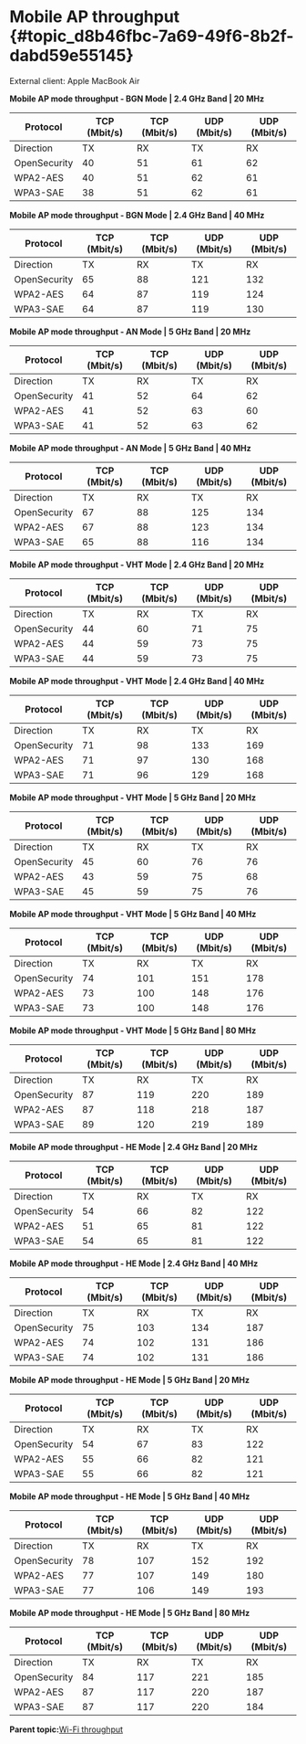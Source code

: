 # Mobile AP throughput {#topic_d8b46fbc-7a69-49f6-8b2f-dabd59e55145}

External client: Apple MacBook Air

**Mobile AP mode throughput - BGN Mode | 2.4 GHz Band | 20 MHz**

|Protocol|TCP \(Mbit/s\)|TCP \(Mbit/s\)|UDP \(Mbit/s\)|UDP \(Mbit/s\)|
|--------|--------------|--------------|--------------|--------------|
|Direction|TX|RX|TX|RX|
|OpenSecurity|40|51|61|62|
|WPA2-AES|40|51|62|61|
|WPA3-SAE|38|51|62|61|

**Mobile AP mode throughput - BGN Mode | 2.4 GHz Band | 40 MHz**

|Protocol|TCP \(Mbit/s\)|TCP \(Mbit/s\)|UDP \(Mbit/s\)|UDP \(Mbit/s\)|
|--------|--------------|--------------|--------------|--------------|
|Direction|TX|RX|TX|RX|
|OpenSecurity|65|88|121|132|
|WPA2-AES|64|87|119|124|
|WPA3-SAE|64|87|119|130|

**Mobile AP mode throughput - AN Mode | 5 GHz Band | 20 MHz**

|Protocol|TCP \(Mbit/s\)|TCP \(Mbit/s\)|UDP \(Mbit/s\)|UDP \(Mbit/s\)|
|--------|--------------|--------------|--------------|--------------|
|Direction|TX|RX|TX|RX|
|OpenSecurity|41|52|64|62|
|WPA2-AES|41|52|63|60|
|WPA3-SAE|41|52|63|62|

**Mobile AP mode throughput - AN Mode | 5 GHz Band | 40 MHz**

|Protocol|TCP \(Mbit/s\)|TCP \(Mbit/s\)|UDP \(Mbit/s\)|UDP \(Mbit/s\)|
|--------|--------------|--------------|--------------|--------------|
|Direction|TX|RX|TX|RX|
|OpenSecurity|67|88|125|134|
|WPA2-AES|67|88|123|134|
|WPA3-SAE|65|88|116|134|

**Mobile AP mode throughput - VHT Mode | 2.4 GHz Band | 20 MHz**

|Protocol|TCP \(Mbit/s\)|TCP \(Mbit/s\)|UDP \(Mbit/s\)|UDP \(Mbit/s\)|
|--------|--------------|--------------|--------------|--------------|
|Direction|TX|RX|TX|RX|
|OpenSecurity|44|60|71|75|
|WPA2-AES|44|59|73|75|
|WPA3-SAE|44|59|73|75|

**Mobile AP mode throughput - VHT Mode | 2.4 GHz Band | 40 MHz**

|Protocol|TCP \(Mbit/s\)|TCP \(Mbit/s\)|UDP \(Mbit/s\)|UDP \(Mbit/s\)|
|--------|--------------|--------------|--------------|--------------|
|Direction|TX|RX|TX|RX|
|OpenSecurity|71|98|133|169|
|WPA2-AES|71|97|130|168|
|WPA3-SAE|71|96|129|168|

**Mobile AP mode throughput - VHT Mode | 5 GHz Band | 20 MHz**

|Protocol|TCP \(Mbit/s\)|TCP \(Mbit/s\)|UDP \(Mbit/s\)|UDP \(Mbit/s\)|
|--------|--------------|--------------|--------------|--------------|
|Direction|TX|RX|TX|RX|
|OpenSecurity|45|60|76|76|
|WPA2-AES|43|59|75|68|
|WPA3-SAE|45|59|75|76|

**Mobile AP mode throughput - VHT Mode | 5 GHz Band | 40 MHz**

|Protocol|TCP \(Mbit/s\)|TCP \(Mbit/s\)|UDP \(Mbit/s\)|UDP \(Mbit/s\)|
|--------|--------------|--------------|--------------|--------------|
|Direction|TX|RX|TX|RX|
|OpenSecurity|74|101|151|178|
|WPA2-AES|73|100|148|176|
|WPA3-SAE|73|100|148|176|

**Mobile AP mode throughput - VHT Mode | 5 GHz Band | 80 MHz**

|Protocol|TCP \(Mbit/s\)|TCP \(Mbit/s\)|UDP \(Mbit/s\)|UDP \(Mbit/s\)|
|--------|--------------|--------------|--------------|--------------|
|Direction|TX|RX|TX|RX|
|OpenSecurity|87|119|220|189|
|WPA2-AES|87|118|218|187|
|WPA3-SAE|89|120|219|189|

**Mobile AP mode throughput - HE Mode | 2.4 GHz Band | 20 MHz**

|Protocol|TCP \(Mbit/s\)|TCP \(Mbit/s\)|UDP \(Mbit/s\)|UDP \(Mbit/s\)|
|--------|--------------|--------------|--------------|--------------|
|Direction|TX|RX|TX|RX|
|OpenSecurity|54|66|82|122|
|WPA2-AES|51|65|81|122|
|WPA3-SAE|54|65|81|122|

**Mobile AP mode throughput - HE Mode | 2.4 GHz Band | 40 MHz**

|Protocol|TCP \(Mbit/s\)|TCP \(Mbit/s\)|UDP \(Mbit/s\)|UDP \(Mbit/s\)|
|--------|--------------|--------------|--------------|--------------|
|Direction|TX|RX|TX|RX|
|OpenSecurity|75|103|134|187|
|WPA2-AES|74|102|131|186|
|WPA3-SAE|74|102|131|186|

**Mobile AP mode throughput - HE Mode | 5 GHz Band | 20 MHz**

|Protocol|TCP \(Mbit/s\)|TCP \(Mbit/s\)|UDP \(Mbit/s\)|UDP \(Mbit/s\)|
|--------|--------------|--------------|--------------|--------------|
|Direction|TX|RX|TX|RX|
|OpenSecurity|54|67|83|122|
|WPA2-AES|55|66|82|121|
|WPA3-SAE|55|66|82|121|

**Mobile AP mode throughput - HE Mode | 5 GHz Band | 40 MHz**

|Protocol|TCP \(Mbit/s\)|TCP \(Mbit/s\)|UDP \(Mbit/s\)|UDP \(Mbit/s\)|
|--------|--------------|--------------|--------------|--------------|
|Direction|TX|RX|TX|RX|
|OpenSecurity|78|107|152|192|
|WPA2-AES|77|107|149|180|
|WPA3-SAE|77|106|149|193|

**Mobile AP mode throughput - HE Mode | 5 GHz Band | 80 MHz**

|Protocol|TCP \(Mbit/s\)|TCP \(Mbit/s\)|UDP \(Mbit/s\)|UDP \(Mbit/s\)|
|--------|--------------|--------------|--------------|--------------|
|Direction|TX|RX|TX|RX|
|OpenSecurity|84|117|221|185|
|WPA2-AES|87|117|220|187|
|WPA3-SAE|87|117|220|184|

**Parent topic:**[Wi-Fi throughput](../topics/wi-fi_throughput_02.md)

